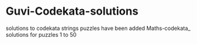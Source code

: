 # Guvi-Codekata-solutions

solutions to codekata strings puzzles have been added
Maths-codekata_ solutions for puzzles 1 to 50
